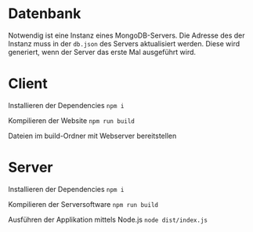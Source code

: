 # Datenbank

Notwendig ist eine Instanz eines MongoDB-Servers.
Die Adresse des der Instanz muss in der `db.json` des Servers aktualisiert werden. Diese wird generiert, wenn der Server das erste Mal ausgeführt wird.

# Client

Installieren der Dependencies
`npm i`

Kompilieren der Website
`npm run build`

Dateien im build-Ordner mit Webserver bereitstellen

# Server

Installieren der Dependencies
`npm i`

Kompilieren der Serversoftware
`npm run build`

Ausführen der Applikation mittels Node.js
`node dist/index.js`
